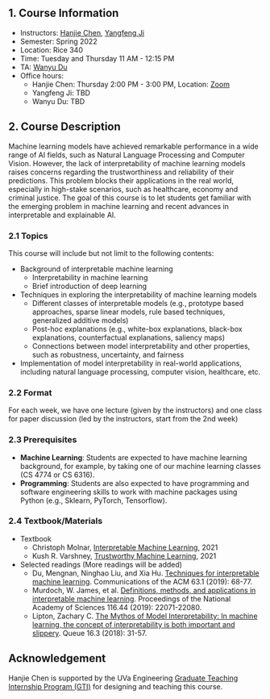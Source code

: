 <!--- # CS 4501/6501 Interpretable Machine Learning --->

## 1. Course Information

- Instructors: [Hanjie Chen](https://www.cs.virginia.edu/~hc9mx/), [Yangfeng Ji](https://yangfengji.net/)
- Semester: Spring 2022
- Location: Rice 340
- Time: Tuesday and Thursday 11 AM - 12:15 PM
- TA: [Wanyu Du](https://wyu-du.github.io/)
- Office hours:
  - Hanjie Chen: Thursday 2:00 PM - 3:00 PM, Location: [Zoom](https://virginia.zoom.us/j/95861036968?pwd=TW43TStwRjdDVDE3YVlsRjRsVGwrdz09)
  - Yangfeng Ji: TBD
  - Wanyu Du: TBD

## 2. Course Description

Machine learning models have achieved remarkable performance in a wide range of AI fields, such as Natural Language Processing and Computer Vision. However, the lack of interpretability of machine learning models raises concerns regarding the trustworthiness and reliability of their predictions. This problem blocks their applications in the real world, especially in high-stake scenarios, such as healthcare, economy and criminal justice. The goal of this course is to let students get familiar with the emerging problem in machine learning and recent advances in interpretable and explainable AI.


### 2.1 Topics

This course will include but not limit to the following contents: 

- Background of interpretable machine learning
  - Interpretability in machine learning
  - Brief introduction of deep learning
- Techniques in exploring the interpretability of machine learning models
  - Different classes of interpretable models (e.g., prototype based approaches, sparse linear models, rule based techniques, generalized additive models)
  - Post-hoc explanations (e.g., white-box explanations, black-box explanations, counterfactual explanations, saliency maps)
  - Connections between model interpretability and other properties, such as robustness, uncertainty, and fairness
- Implementation of model interpretability in real-world applications, including natural language processing, computer vision, healthcare, etc.


### 2.2 Format

For each week, we have one lecture (given by the instructors) and one class for paper discussion (led by the instructors, start from the 2nd week)


### 2.3 Prerequisites

- **Machine Learning**: Students are expected to have machine learning background, for example, by taking one of our machine learning classes (CS 4774 or CS 6316).
- **Programming**: Students are also expected to have programming and software engineering skills to work with machine packages using Python (e.g., Sklearn, PyTorch, Tensorflow).


### 2.4 Textbook/Materials

- Textbook 
	- Christoph Molnar, [Interpretable Machine Learning](https://christophm.github.io/interpretable-ml-book/), 2021
	- Kush R. Varshney, [Trustworthy Machine Learning](http://trustworthymachinelearning.com/trustworthymachinelearning.pdf), 2021
- Selected readings (More readings will be added)
	- Du, Mengnan, Ninghao Liu, and Xia Hu. [Techniques for interpretable machine learning](https://arxiv.org/abs/1808.00033). Communications of the ACM 63.1 (2019): 68-77.
	- Murdoch, W. James, et al. [Definitions, methods, and applications in interpretable machine learning](https://www.pnas.org/content/116/44/22071). Proceedings of the National Academy of Sciences 116.44 (2019): 22071-22080.
	- Lipton, Zachary C. [The Mythos of Model Interpretability: In machine learning, the concept of interpretability is both important and slippery](https://dl.acm.org/doi/10.1145/3236386.3241340). Queue 16.3 (2018): 31-57.

## Acknowledgement

Hanjie Chen is supported by the UVa Engineering [Graduate Teaching Internship Program (GTI)](https://engineering.virginia.edu/graduate-teaching-internship-gti-program) for designing and teaching this course. 
